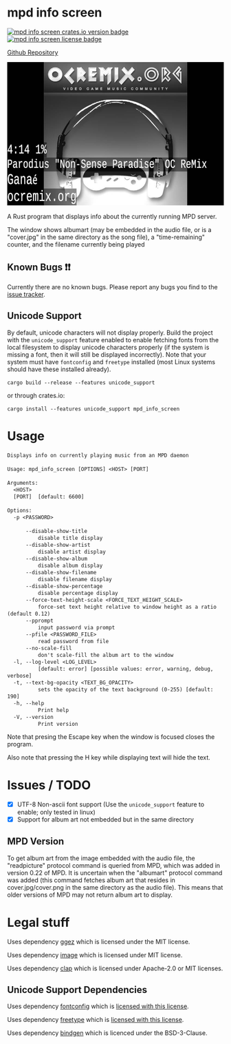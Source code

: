# mpd info screen

[![mpd info screen crates.io version badge](https://img.shields.io/crates/v/mpd_info_screen)](https://crates.io/crates/mpd_info_screen)
[![mpd info screen license badge](https://img.shields.io/github/license/Stephen-Seo/mpd_info_screen)](https://choosealicense.com/licenses/mit/)

[Github Repository](https://github.com/Stephen-Seo/mpd_info_screen)

![mpd info screen preview image](https://github.com/Stephen-Seo/mpd_info_screen/blob/images/images/mpd_info_screen_preview_image.jpg?raw=true)

A Rust program that displays info about the currently running MPD server.

The window shows albumart (may be embedded in the audio file, or is a "cover.jpg" in the same directory as the song file), a "time-remaining"
counter, and the filename currently being played

## Known Bugs ❗❗

Currently there are no known bugs. Please report any bugs you find to the
[issue tracker](https://github.com/Stephen-Seo/mpd_info_screen/issues).

## Unicode Support

By default, unicode characters will not display properly. Build the project with
the `unicode_support` feature enabled to enable fetching fonts from the local
filesystem to display unicode characters properly (if the system is missing a
font, then it will still be displayed incorrectly). Note that your system must
have `fontconfig` and `freetype` installed (most Linux systems should have these
installed already).

    cargo build --release --features unicode_support

or through crates.io:

    cargo install --features unicode_support mpd_info_screen

# Usage


    Displays info on currently playing music from an MPD daemon
    
    Usage: mpd_info_screen [OPTIONS] <HOST> [PORT]
    
    Arguments:
      <HOST>
      [PORT]  [default: 6600]
    
    Options:
      -p <PASSWORD>
    
          --disable-show-title
              disable title display
          --disable-show-artist
              disable artist display
          --disable-show-album
              disable album display
          --disable-show-filename
              disable filename display
          --disable-show-percentage
              disable percentage display
          --force-text-height-scale <FORCE_TEXT_HEIGHT_SCALE>
              force-set text height relative to window height as a ratio (default 0.12)
          --pprompt
              input password via prompt
          --pfile <PASSWORD_FILE>
              read password from file
          --no-scale-fill
              don't scale-fill the album art to the window
      -l, --log-level <LOG_LEVEL>
              [default: error] [possible values: error, warning, debug, verbose]
      -t, --text-bg-opacity <TEXT_BG_OPACITY>
              sets the opacity of the text background (0-255) [default: 190]
      -h, --help
              Print help
      -V, --version
              Print version


Note that presing the Escape key when the window is focused closes the program.

Also note that pressing the H key while displaying text will hide the text.

# Issues / TODO

- [x] UTF-8 Non-ascii font support (Use the `unicode_support` feature to enable; only tested in linux)
- [x] Support for album art not embedded but in the same directory

## MPD Version

To get album art from the image embedded with the audio file, the "readpicture"
protocol command is queried from MPD, which was added in version 0.22 of MPD.
It is uncertain when the "albumart" protocol command was added (this command
fetches album art that resides in cover.jpg/cover.png in the same directory as
the audio file). This means that older versions of MPD may not return album art
to display.

# Legal stuff

Uses dependency [ggez](https://github.com/ggez/ggez) which is licensed under the
MIT license.

Uses dependency [image](https://crates.io/crates/image) which is licensed under
MIT license.

Uses dependency [clap](https://crates.io/crates/clap) which is licensed under
Apache-2.0 or MIT licenses.

## Unicode Support Dependencies

Uses dependency
[fontconfig](https://www.freedesktop.org/wiki/Software/fontconfig/) which is
[licensed with this license](https://www.freedesktop.org/software/fontconfig/fontconfig-devel/ln12.html).

Uses dependency [freetype](https://freetype.org) which is
[licensed with this license](https://freetype.org/license.html).

Uses dependency [bindgen](https://crates.io/crates/bindgen) which is licenced
under the BSD-3-Clause.

